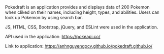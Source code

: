 Pokedraft is an application provides and displays data of 200 Pokemon when cliked on their names, including height, types, and abilities. Users can look up Pokemon by using search bar.

JS, HTML, CSS, Bootstrap, jQuery, and ESLint were used in the application.

API used in the application: https://pokeapi.co/

Link to application: https://anhnguyengocv.github.io/pokedraft.github.io/